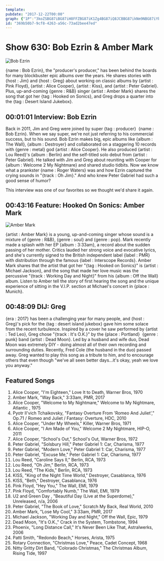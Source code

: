 ```yaml
---
template: 
pubdate: "2017-12-22T00:00"
graph: {"1P":"3koZSBG87iBG87iH8FFZBG87iK1Zg4BG87iQ8JCBBG87ikNm9NBG87iYbDRf5Tv7IBG87iBAfiykNm9NMxVmQkNm9NK1Zg4rOCkaBIpoyK1Zg4","204":"","289":"BHm1GqYVo9Uoo0EqYVo938gkrUoo0EO77qNUoo0EBLsPGUoo0E"}
id: "369b50b7-9cf8-4263-a56c-73ad2bee47ed"
---
```






# Show 630: Bob Ezrin & Amber Mark

![Bob Ezrin](https://static.soundopinions.org/christmas/bobezrin_web.jpg)

{name : Bob Ezrin}, the "producer's producer," has been behind the boards for many blockbuster epic albums over the years. He shares stories with {host : Jim} and {host : Greg} about working on classic albums by {artist : Pink Floyd}, {artist : Alice Cooper}, {artist : Kiss}, and {artist : Peter Gabriel}. Plus, up-and-coming {genre : R&B} singer {artist : Amber Mark} shares the song that got her {tag : Hooked on Sonics}, and Greg drops a quarter into the {tag : Desert Island Jukebox}.



## 00:01:01 Interview: Bob Ezrin

Back in 2011, Jim and Greg were joined by super {tag : producer}  {name : Bob Ezrin}. When we say super, we're not just referring to his commercial success, but to his sound. Bob Ezrin makes big, epic albums like {album : The Wall}, {album : Destroyer} and collaborated on a staggering 10 records with {genre : metal} god {artist : Alice Cooper}. He also produced {artist : Lou Reed}'s {album : Berlin} and the self-titled solo debut from {artist : Peter Gabriel}. He talked with Jim and Greg about reuniting with Cooper for {album : Welcome 2 My Nightmare} and shared studio tidbits. Now we know what a prankster {name : Roger Waters} was and how Ezrin captured the crying sounds in "{track : Oh Jim}." And who knew Peter Gabriel had such a good sense of humor?

This interview was one of our favorites so we thought we'd share it again.



## 00:43:16 Feature: Hooked On Sonics: Amber Mark

![Amber Mark](https://static.soundopinions.org/assets/630/2040.jpg)

{artist : Amber Mark} is a young, up-and-coming singer whose sound is a mixture of {genre : R&B}, {genre : soul} and {genre : pop}. Mark recently made a splash with her EP {album : 3:33am}, a record about the sudden passing of her mother. Critics lauded her strong voice and evocative lyrics, and she's currently signed to the British independent label {label : PMR} with distribution through the famous {label : Interscope Records}. Amber Mark shares that the artist that got her "{tag : Hooked on Sonics}" is {artist : Michael Jackson}, and the song that made her love music was the percussive "{track : Working Day and Night}" from his {album : Off the Wall} album. Listen to Amber tell the story of first hearing the song and the unique experience of sitting in the V.I.P. section at Michael's concert in {place : Munich}.



## 00:48:09 DIJ: Greg

{era : 2017} has been a challenging year for many people, and {host : Greg}'s pick for the {tag : desert island jukebox} gave him some solace from the recent turbulence. Inspired by a cover he saw performed by {artist : Ted Leo}, Greg chose "{track : It's O.K.}" by the {place : Portland}  {genre : punk} band {artist : Dead Moon}. Led by a husband and wife duo, Dead Moon was extremely DIY - doing almost all of their own recording and surrounding duties. Recently, Fred Cole (the husband in the duo) passed away. Greg wanted to play this song as a tribute to him, and to encourage others that even though "we've all seen better days…it's okay, yeah we love you anyway."



## Featured Songs

1. Alice Cooper, "I'm Eighteen," Love It to Death, Warner Bros, 1970
2. Amber Mark, "Way Back," 3:33am, PMR, 2017
3. Alice Cooper, "Welcome to My Nightmare," Welcome to My Nightmare, Atlantic , 1975
4. Pyotr Il'vich Tchaikovsky, "Fantasy Overture From 'Romeo And Juliet'," Op.71 / Romeo and Juliet / Fantasy: Overture, HDC, 2010
5. Alice Cooper, "Under My Wheels," Killer, Warner Bros, 1971
6. Alice Cooper, "I Am Made of You," Welcome 2 My Nightmare, HIP-O, 2011
7. Alice Cooper, "School's Out," School's Out, Warner Bros, 1972
8. Peter Gabriel, "Solsbury Hill," Peter Gabriel 1: Car, Charisma, 1977
9. Peter Gabriel, "Modern Love," Peter Gabriel 1: Car, Charisma, 1977
10. Peter Gabriel, "Excuse Me," Peter Gabriel 1: Car, Charisma, 1977
11. Lou Reed, "Caroline Says II," Berlin, RCA, 1973
12. Lou Reed, "Oh Jim," Berlin, RCA, 1973
13. Lou Reed, "The Kids," Berlin, RCA, 1973
14. KISS, "King of the Night Time World," Destroyer, Casablanca, 1976
15. KISS, "Beth," Destroyer, Casablanca, 1976
16. Pink Floyd, "Hey You," The Wall, EMI, 1979
17. Pink Floyd, "Comfortably Numb," The Wall, EMI, 1979
18. U2 and Green Day , "Beautiful Day (Live at the Superdome)," Unreleased, n/a, 2006
19. Peter Gabriel, "The Book of Love," Scratch My Back, Real World, 2010
20. Amber Mark, "Lose My Cool," 3:33am, PMR, 2017
21. Michael Jackson, "Working Day and Night," Off the Wall, Epic, 1979
22. Dead Moon, "It's O.K.," Crack in the System, Tombstone, 1994
23. Phoenix, "Long Distance Call," It's Never Been Like That, Astralwerks, 2006
24. Patti Smith, "Redondo Beach," Horses, Arista, 1975
25. Rotary Connection, "Christmas Love," Peace, Cadet Concept, 1968
26. Nitty Gritty Dirt Band, "Colorado Christmas," The Christmas Album, Rising Tide, 1997
